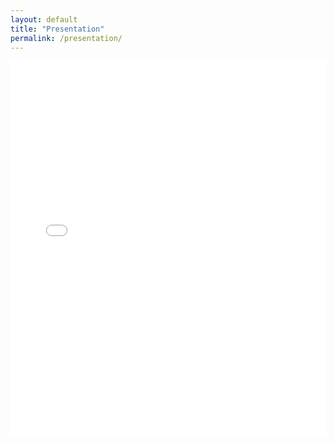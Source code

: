 ```yaml
---
layout: default
title: "Presentation"
permalink: /presentation/
---
```


<iframe src="{{ site.baseurl }}/assets/cospar24_presentation/reveal.js-master/index.html" style="width: 100%; height: 600px; border: none;"></iframe>
